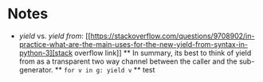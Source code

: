 # Notes
* *yield* vs. *yield from*: [[https://stackoverflow.com/questions/9708902/in-practice-what-are-the-main-uses-for-the-new-yield-from-syntax-in-python-3][stack overflow link]]
** In summary, its best to think of yield from as a transparent two way channel between the caller and the sub-generator.
** ```for v in g:
    yield v```
** test
